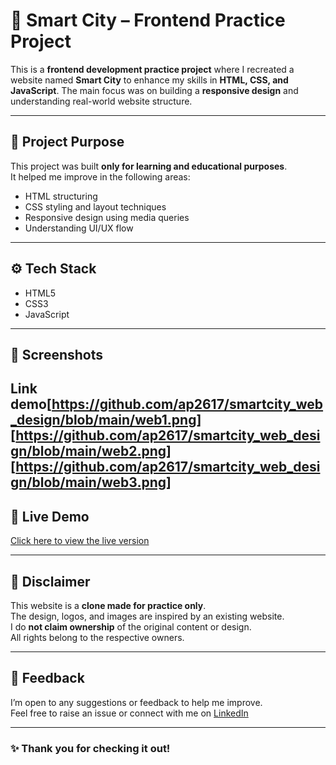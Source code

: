 # 🌆 Smart City – Frontend Practice Project

This is a **frontend development practice project** where I recreated a website named **Smart City** to enhance my skills in **HTML, CSS, and JavaScript**. The main focus was on building a **responsive design** and understanding real-world website structure.

---

## 📌 Project Purpose

This project was built **only for learning and educational purposes**.  
It helped me improve in the following areas:

- HTML structuring
- CSS styling and layout techniques
- Responsive design using media queries
- Understanding UI/UX flow

---

## ⚙️ Tech Stack

- HTML5  
- CSS3  
- JavaScript

---

## 📸 Screenshots

Link demo[https://github.com/ap2617/smartcity_web_design/blob/main/web1.png]
[https://github.com/ap2617/smartcity_web_design/blob/main/web2.png]
[https://github.com/ap2617/smartcity_web_design/blob/main/web3.png]
---

## 🔗 Live Demo

[Click here to view the live version](https://your-live-site-link.com)

---

## 🚨 Disclaimer

This website is a **clone made for practice only**.  
The design, logos, and images are inspired by an existing website.  
I do **not claim ownership** of the original content or design.  
All rights belong to the respective owners.

---

## 🙌 Feedback

I’m open to any suggestions or feedback to help me improve.  
Feel free to raise an issue or connect with me on [LinkedIn](https://www.linkedin.com/in/your-profile)

---

### ✨ Thank you for checking it out!
